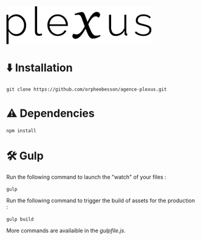 <img height="100" src="src/assets/img/logo_plexus.png" alt="Logo agence Plexus">

# :arrow_down: Installation

`git clone https://github.com/orpheebesson/agence-plexus.git`

# :warning: Dependencies

`npm install`

# :hammer_and_wrench: Gulp

Run the following command to launch the "watch" of your files :

`gulp`

Run the following command to trigger the build of assets for the production :

`gulp build`

More commands are availaible in the _gulpfile.js_.
